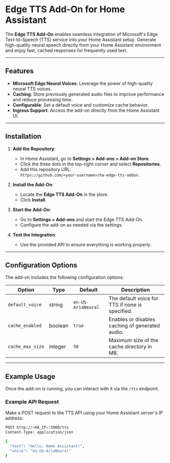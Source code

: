 # **Edge TTS Add-On for Home Assistant**

The **Edge TTS Add-On** enables seamless integration of Microsoft's Edge Text-to-Speech (TTS) service into your Home Assistant setup. Generate high-quality neural speech directly from your Home Assistant environment and enjoy fast, cached responses for frequently used text.

---

## **Features**
- **Microsoft Edge Neural Voices**: Leverage the power of high-quality neural TTS voices.
- **Caching**: Store previously generated audio files to improve performance and reduce processing time.
- **Configurable**: Set a default voice and customize cache behavior.
- **Ingress Support**: Access the add-on directly from the Home Assistant UI.

---

## **Installation**
1. **Add the Repository**:
   - In Home Assistant, go to **Settings > Add-ons > Add-on Store**.
   - Click the three dots in the top-right corner and select **Repositories**.
   - Add this repository URL:  
     `https://github.com/<your-username>/ha-edge-tts-addon`.

2. **Install the Add-On**:
   - Locate the **Edge TTS Add-On** in the store.
   - Click **Install**.

3. **Start the Add-On**:
   - Go to **Settings > Add-ons** and start the Edge TTS Add-On.
   - Configure the add-on as needed via the settings.

4. **Test the Integration**:
   - Use the provided API to ensure everything is working properly.

---

## **Configuration Options**
The add-on includes the following configuration options:

| **Option**        | **Type** | **Default**           | **Description**                                   |
|--------------------|----------|-----------------------|---------------------------------------------------|
| `default_voice`    | string   | `en-US-AriaNeural`    | The default voice for TTS if none is specified.   |
| `cache_enabled`    | boolean  | `true`                | Enables or disables caching of generated audio.   |
| `cache_max_size`   | integer  | `50`                 | Maximum size of the cache directory in MB.        |

---

## **Example Usage**
Once the add-on is running, you can interact with it via the `/tts` endpoint.

### **Example API Request**
Make a POST request to the TTS API using your Home Assistant server's IP address:
```bash
POST http://<HA_IP>:5000/tts
Content-Type: application/json

{
  "text": "Hello, Home Assistant!",
  "voice": "en-US-AriaNeural"
}
